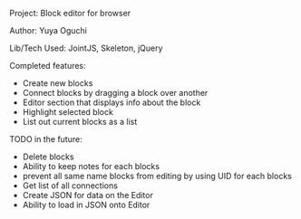 Project: Block editor for browser

Author: Yuya Oguchi

Lib/Tech Used: JointJS, Skeleton, jQuery

Completed features:
* Create new blocks
* Connect blocks by dragging a block over another
* Editor section that displays info about the block
* Highlight selected block
* List out current blocks as a list

TODO in the future:
* Delete blocks
* Ability to keep notes for each blocks
* prevent all same name blocks from editing by using UID for each blocks
* Get list of all connections
* Create JSON for data on the Editor
* Ability to load in JSON onto Editor
